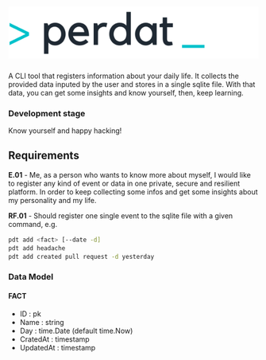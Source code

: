 # ![perdat](assets/perdat_light_2x.png)

A CLI tool that registers information about your daily life.
It collects the provided data inputed by the user and stores in a single sqlite file.
With that data, you can get some insights and know yourself, then, keep learning.

### Development stage

Know yourself and happy hacking!

## Requirements

**E.01** - Me, as a person who wants to know more about myself, I would like to register any kind of event or data in one private, secure and resilient platform. In order to keep collecting some infos and get some insights about my personality and my life.

**RF.01** - Should register one single event to the sqlite file with a given command, e.g.

```bash
pdt add <fact> [--date -d]
pdt add headache
pdt add created pull request -d yesterday
```

### Data Model

#### FACT

- ID : pk
- Name : string
- Day : time.Date (default time.Now)
- CratedAt : timestamp
- UpdatedAt : timestamp
